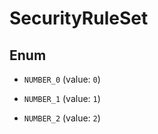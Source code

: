 

# SecurityRuleSet

## Enum


* `NUMBER_0` (value: `0`)

* `NUMBER_1` (value: `1`)

* `NUMBER_2` (value: `2`)




